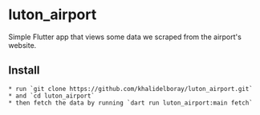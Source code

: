 # luton_airport

Simple Flutter app that views some data we scraped from the airport's website.

## Install

    * run `git clone https://github.com/khalidelboray/luton_airport.git`
    * and `cd luton_airport`
    * then fetch the data by running `dart run luton_airport:main fetch`